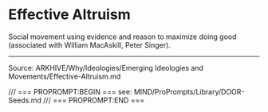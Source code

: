 # Effective Altruism

Social movement using evidence and reason to maximize doing good (associated with William MacAskill, Peter Singer).

---
Source: ARKHIVE/Why/Ideologies/Emerging Ideologies and Movements/Effective-Altruism.md

/// === PROPROMPT:BEGIN ===
see: MIND/ProPrompts/Library/DOOR-Seeds.md
/// === PROPROMPT:END ===
